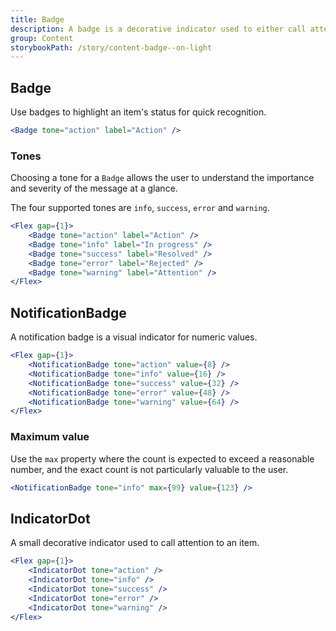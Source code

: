 ```yaml
---
title: Badge
description: A badge is a decorative indicator used to either call attention to an item or for communicating non-actionable, supplemental information.
group: Content
storybookPath: /story/content-badge--on-light
---
```


## Badge

Use badges to highlight an item's status for quick recognition.

```jsx live
<Badge tone="action" label="Action" />
```

### Tones

Choosing a tone for a `Badge` allows the user to understand the importance and severity of the message at a glance.

The four supported tones are `info`, `success`, `error` and `warning`.

```jsx live
<Flex gap={1}>
	<Badge tone="action" label="Action" />
	<Badge tone="info" label="In progress" />
	<Badge tone="success" label="Resolved" />
	<Badge tone="error" label="Rejected" />
	<Badge tone="warning" label="Attention" />
</Flex>
```

## NotificationBadge

A notification badge is a visual indicator for numeric values.

```jsx live
<Flex gap={1}>
	<NotificationBadge tone="action" value={8} />
	<NotificationBadge tone="info" value={16} />
	<NotificationBadge tone="success" value={32} />
	<NotificationBadge tone="error" value={48} />
	<NotificationBadge tone="warning" value={64} />
</Flex>
```

### Maximum value

Use the `max` property where the count is expected to exceed a reasonable number, and the exact count is not particularly valuable to the user.

```jsx live
<NotificationBadge tone="info" max={99} value={123} />
```

## IndicatorDot

A small decorative indicator used to call attention to an item.

```jsx live
<Flex gap={1}>
	<IndicatorDot tone="action" />
	<IndicatorDot tone="info" />
	<IndicatorDot tone="success" />
	<IndicatorDot tone="error" />
	<IndicatorDot tone="warning" />
</Flex>
```
